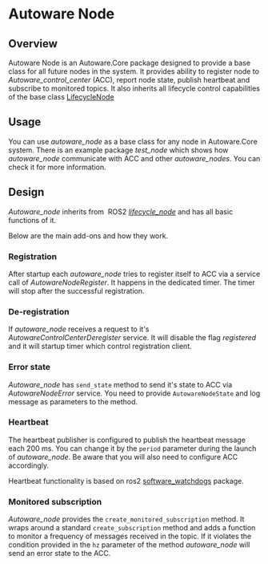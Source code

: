 # Autoware Node

## Overview

Autoware Node is an Autoware.Core package designed to provide a base class for all future nodes in the system. It provides ability to register node to _Autoware_control_center_ (ACC), report node state, publish heartbeat and subscribe to monitored topics. It also inherits all lifecycle control capabilities of the base class [LifecycleNode](https://docs.ros2.org/latest/api/rclcpp_lifecycle/classrclcpp__lifecycle_1_1LifecycleNode.html)

## Usage

You can use _autoware_node_ as a base class for any node in Autoware.Core system. There is an example package _test_node_ which shows how _autoware_node_ communicate with ACC and other _autoware_nodes_. You can check it for more information.

## Design

<!-- cspell:ignore  ROS2 -->

_Autoware_node_ inherits from  ROS2 [_lifecycle_node_](https://design.ros2.org/articles/node_lifecycle.html) and has all basic functions of it.

Below are the main add-ons and how they work.

### Registration

After startup each _autoware_node_ tries to register itself to ACC via a service call of _AutowareNodeRegister_. It happens in the dedicated timer. The timer will stop after the successful registration.

### De-registration

If _autoware_node_ receives a request to it's _AutowareControlCenterDeregister_ service. It will disable the flag _registered_ and it will startup timer which control registration client.

### Error state

_Autoware_node_ has `send_state` method to send it's state to ACC via _AutowareNodeError_ service. You need to provide `AutowareNodeState` and log message as parameters to the method.

### Heartbeat

The heartbeat publisher is configured to publish the heartbeat message each 200 ms. You can change it by the `period` parameter during the launch of _autoware_node_. Be aware that you will also need to configure ACC accordingly.

Heartbeat functionality is based on ros2 [software_watchdogs](https://github.com/ros-safety/software_watchdogs) package.

### Monitored subscription

_Autoware_node_ provides the `create_monitored_subscription` method. It wraps around a standard `create_subscription` method and adds a function to monitor a frequency of messages received in the topic. If it violates the condition provided in the `hz` parameter of the method _autoware_node_ will send an error state to the ACC.
